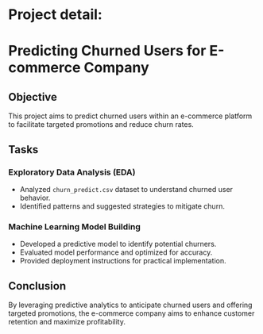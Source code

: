 # Project detail: 

# Predicting Churned Users for E-commerce Company

## Objective
This project aims to predict churned users within an e-commerce platform to facilitate targeted promotions and reduce churn rates.

## Tasks

### Exploratory Data Analysis (EDA)
- Analyzed `churn_predict.csv` dataset to understand churned user behavior.
- Identified patterns and suggested strategies to mitigate churn.

### Machine Learning Model Building
- Developed a predictive model to identify potential churners.
- Evaluated model performance and optimized for accuracy.
- Provided deployment instructions for practical implementation.

## Conclusion
By leveraging predictive analytics to anticipate churned users and offering targeted promotions, the e-commerce company aims to enhance customer retention and maximize profitability.
